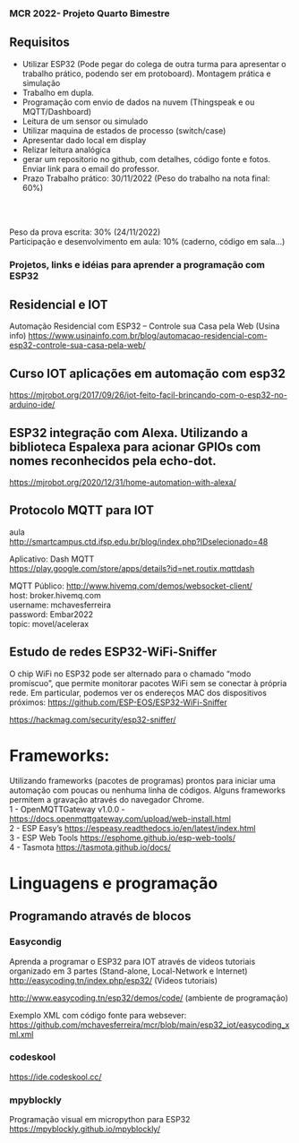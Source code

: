 ### MCR 2022- Projeto Quarto Bimestre

## Requisitos
- Utilizar ESP32 (Pode pegar do colega de outra turma para apresentar o trabalho prático, podendo ser em protoboard). Montagem prática e simulação
- Trabalho em dupla.
- Programação com envio de dados na nuvem (Thingspeak e ou MQTT/Dashboard)
- Leitura de um sensor ou simulado
- Utilizar maquina de estados de processo (switch/case)
- Apresentar dado local em display
- Relizar leitura analógica
- gerar um repositorio no github, com detalhes, código fonte e fotos. Enviar link para o email do professor.
- Prazo Trabalho prático: 30/11/2022 (Peso do trabalho na nota final: 60%)
<BR>

<BR>Peso da prova escrita:  30%  (24/11/2022)
<BR>Participação e desenvolvimento em aula: 10% (caderno, código em sala...)

### Projetos, links e idéias para aprender a programação com ESP32


## Residencial e IOT
Automação Residencial com ESP32 – Controle sua Casa pela Web (Usina info)
https://www.usinainfo.com.br/blog/automacao-residencial-com-esp32-controle-sua-casa-pela-web/

## Curso IOT aplicações em automação com esp32
https://mjrobot.org/2017/09/26/iot-feito-facil-brincando-com-o-esp32-no-arduino-ide/

## ESP32 integração com Alexa. Utilizando a biblioteca Espalexa para acionar GPIOs com nomes reconhecidos pela echo-dot.
https://mjrobot.org/2020/12/31/home-automation-with-alexa/

## Protocolo MQTT para IOT
aula <BR>  http://smartcampus.ctd.ifsp.edu.br/blog/index.php?IDselecionado=48

Aplicativo: Dash MQTT  
https://play.google.com/store/apps/details?id=net.routix.mqttdash

MQTT Público:  http://www.hivemq.com/demos/websocket-client/<BR>
host:  broker.hivemq.com<BR>
username: mchavesferreira<BR>
password: Embar2022<BR>
topic: movel/acelerax<BR>


##  Estudo de redes ESP32-WiFi-Sniffer
O chip WiFi no ESP32 pode ser alternado para o chamado “modo promíscuo”, que permite monitorar pacotes WiFi sem se conectar à própria rede. Em particular, podemos ver os endereços MAC dos dispositivos próximos:
https://github.com/ESP-EOS/ESP32-WiFi-Sniffer

https://hackmag.com/security/esp32-sniffer/

# Frameworks:
Utilizando frameworks (pacotes de programas) prontos para iniciar uma automação com poucas ou nenhuma linha de códigos. Alguns frameworks permitem a gravação através do navegador Chrome.<BR>
1 - OpenMQTTGateway v1.0.0 - https://docs.openmqttgateway.com/upload/web-install.html<BR>
2 - ESP Easy’s https://espeasy.readthedocs.io/en/latest/index.html<BR>
3 - ESP Web Tools https://esphome.github.io/esp-web-tools/ <BR>
4 - Tasmota https://tasmota.github.io/docs/<BR>


# Linguagens e programação
## Programando através de blocos
### Easycondig

Aprenda a programar o ESP32 para IOT através de videos tutoriais organizado em 3 partes (Stand-alone, Local-Network e Internet)
http://easycoding.tn/index.php/esp32/  (Videos tutoriais)

http://www.easycoding.tn/esp32/demos/code/  (ambiente de programação)

Exemplo XML com código fonte para websever: https://github.com/mchavesferreira/mcr/blob/main/esp32_iot/easycoding_xml.xml

### codeskool

https://ide.codeskool.cc/

### mpyblockly
Programação visual em micropython para ESP32
https://mpyblockly.github.io/mpyblockly/


